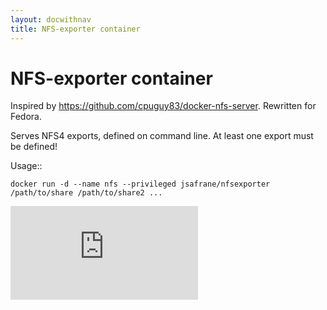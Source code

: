 ```yaml
---
layout: docwithnav
title: NFS-exporter container
---
```

<!-- BEGIN MUNGE: UNVERSIONED_WARNING -->


<!-- END MUNGE: UNVERSIONED_WARNING -->

# NFS-exporter container

Inspired by https://github.com/cpuguy83/docker-nfs-server. Rewritten for
Fedora.

Serves NFS4 exports, defined on command line. At least one export must be defined!

Usage::

    docker run -d --name nfs --privileged jsafrane/nfsexporter /path/to/share /path/to/share2 ...


<!-- BEGIN MUNGE: IS_VERSIONED -->
<!-- TAG IS_VERSIONED -->
<!-- END MUNGE: IS_VERSIONED -->


<!-- BEGIN MUNGE: GENERATED_ANALYTICS -->
[![Analytics](https://kubernetes-site.appspot.com/UA-36037335-10/GitHub/examples/nfs/exporter/README.md?pixel)]()
<!-- END MUNGE: GENERATED_ANALYTICS -->

